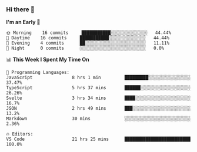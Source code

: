 ### Hi there 👋

<!--
**alexanderniebuhr/alexanderniebuhr** is a ✨ _special_ ✨ repository because its `README.md` (this file) appears on your GitHub profile.

Here are some ideas to get you started:

- 🔭 I’m currently working on ...
- 🌱 I’m currently learning ...
- 👯 I’m looking to collaborate on ...
- 🤔 I’m looking for help with ...
- 💬 Ask me about ...
- 📫 How to reach me: ...
- 😄 Pronouns: ...
- ⚡ Fun fact: ...
-->

<!--START_SECTION:waka-->
**I'm an Early 🐤** 

```text
🌞 Morning    16 commits     ███████████░░░░░░░░░░░░░░   44.44% 
🌆 Daytime    16 commits     ███████████░░░░░░░░░░░░░░   44.44% 
🌃 Evening    4 commits      ██░░░░░░░░░░░░░░░░░░░░░░░   11.11% 
🌙 Night      0 commits      ░░░░░░░░░░░░░░░░░░░░░░░░░   0.0%

```


📊 **This Week I Spent My Time On** 

```text
💬 Programming Languages: 
JavaScript               8 hrs 1 min         █████████░░░░░░░░░░░░░░░░   37.47% 
TypeScript               5 hrs 37 mins       ██████░░░░░░░░░░░░░░░░░░░   26.26% 
Svelte                   3 hrs 34 mins       ████░░░░░░░░░░░░░░░░░░░░░   16.7% 
JSON                     2 hrs 49 mins       ███░░░░░░░░░░░░░░░░░░░░░░   13.2% 
Markdown                 30 mins             ░░░░░░░░░░░░░░░░░░░░░░░░░   2.36%

🔥 Editors: 
VS Code                  21 hrs 25 mins      █████████████████████████   100.0%

```


<!--END_SECTION:waka-->
